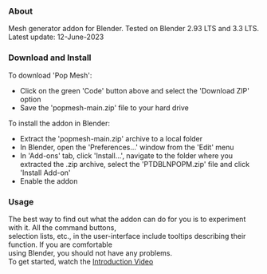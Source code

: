### About

Mesh generator addon for Blender. Tested on Blender 2.93 LTS and 3.3 LTS.  
Latest update: 12-June-2023


### Download and Install

To download 'Pop Mesh':  
- Click on the green 'Code' button above and select the 'Download ZIP' option
- Save the 'popmesh-main.zip' file to your hard drive  

To install the addon in Blender:
- Extract the 'popmesh-main.zip' archive to a local folder
- In Blender, open the 'Preferences...' window from the 'Edit' menu
- In 'Add-ons' tab, click 'Install...', navigate to the folder where you extracted the .zip archive, select the 'PTDBLNPOPM.zip' file and click 'Install Add-on'
- Enable the addon


### Usage

The best way to find out what the addon can do for you is to experiment with it. All the command buttons,  
selection lists, etc., in the user-interface include tooltips describing their function. If you are comfortable  
using Blender, you should not have any problems.  
To get started, watch the [Introduction Video](https://www.youtube.com/watch?v=5YuJ9eQYwVE&list=PLI6-DUeYXpnPay3ZTRnAbZdNwhrAn2p_R&index=1)


